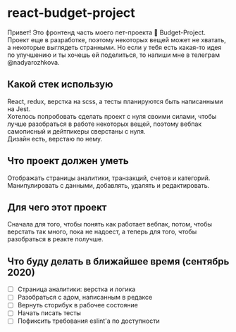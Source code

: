 # react-budget-project
Привет! Это фронтенд часть моего пет-проекта :dog: Budget-Project.     
Проект еще в разработке, поэтому некоторых вещей может не хватать, а некоторые выглядеть странными. Но если у тебя есть какая-то идея по улучшению и ты хочешь ей поделиться, то напиши мне в телеграм @nadyarozhkova.    

## Какой стек использую
React, redux, верстка на scss, а тесты планируются быть написанными на Jest.    
Хотелось попробовать сделать проект с нуля своими силами, чтобы лучше разобраться в работе некоторых вещей, поэтому вебпак самописный и дейтпикеры сверстаны с нуля.    
Дизайн есть, верстаю по нему.

## Что проект должен уметь
Отображать страницы аналитики, транзакций, счетов и категорий. Манипулировать с данными, добавлять, удалять и редактировать.

## Для чего этот проект
Сначала для того, чтобы понять как работает вебпак, потом, чтобы верстать так много, пока не надоест, а теперь для того, чтобы разобраться в реакте получше.

## Что буду делать в ближайшее время (сентябрь 2020)
- [ ] Страница аналитики: верстка и логика
- [ ] Разобраться с адом, написанным в редаксе
- [ ] Вернуть сторибук в рабочее состояние
- [ ] Начать писать тесты
- [ ] Пофиксить требования eslint'а по доступности
